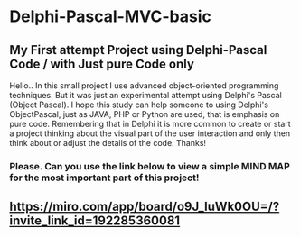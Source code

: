 # Delphi-Pascal-MVC-basic
## My First attempt Project using Delphi-Pascal Code / with Just pure Code only

Hello.. In this small project I use advanced object-oriented programming techniques. But it was just an experimental attempt using Delphi's Pascal (Object Pascal). I hope this study can help someone to using Delphi's ObjectPascal, just as JAVA, PHP or Python are used, that is emphasis on pure code. Remembering that in Delphi it is more common to create or start a project thinking about the visual part of the user interaction and only then think about or adjust the details of the code. Thanks!

### Please. Can you use the link below to view a simple MIND MAP for the most important part of this project!
## https://miro.com/app/board/o9J_luWk0OU=/?invite_link_id=192285360081
